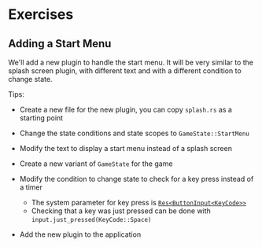 # Exercises

## Adding a Start Menu

We'll add a new plugin to handle the start menu. It will be very similar to the splash screen plugin, with different text and with a different condition to change state.

Tips:

- Create a new file for the new plugin, you can copy `splash.rs` as a starting point
- Change the state conditions and state scopes to `GameState::StartMenu`
- Modify the text to display a start menu instead of a splash screen
- Create a new variant of `GameState` for the game
- Modify the condition to change state to check for a key press instead of a timer

  - The system parameter for key press is [`Res<ButtonInput<KeyCode>>`](https://docs.rs/bevy/latest/bevy/input/struct.ButtonInput.html)
  - Checking that a key was just pressed can be done with `input.just_pressed(KeyCode::Space)`

- Add the new plugin to the application
